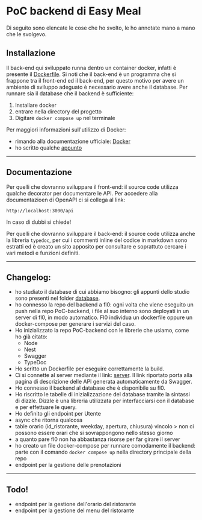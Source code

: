 # PoC backend di Easy Meal

Di seguito sono elencate le cose che ho svolto, le ho annotate mano a mano che
le svolgevo.

## Installazione

Il back-end qui sviluppato runna dentro un container docker, infatti è presente
il [Dockerfile](Dockerfile). Si noti che il back-end è un programma che si
frappone tra il front-end ed il back-end, per questo motivo per avere un
ambiente di sviluppo adeguato è necessario avere anche il database. Per runnare
sia il database che il backend è sufficiente:
1. Installare docker
2. entrare nella directory del progetto
3. Digitare ``docker compose up`` nel terminale

Per maggiori informazioni sull'utilizzo di Docker:
- rimando alla documentazione ufficiale:
  [Docker](https://docs.docker.com/guides/get-started/)
- ho scritto qualche
  [appunto](https://github.com/Project-SWEnergy/appunti-swe/tree/carlo/backend/docker)

---

## Documentazione

Per quelli che dovranno sviluppare il front-end:
il source code utilizza qualche decorator per documentare le API.
Per accedere alla documentazioen di OpenAPI ci si collega al link:

```
http://localhost:3000/api
```

In caso di dubbi si chiede!

Per quelli che dovranno sviluppare il back-end:
il source code utilizza anche la libreria ``typedoc``, per cui i commenti inline
del codice in markdown sono estratti ed è creato un sito apposito per consultare
e soprattuto cercare i vari metodi e funzioni definiti.

---

## Changelog:
- ho studiato il database di cui abbiamo bisogno: gli appunti dello studio sono 
  presenti nel folder [database](database).
- ho connesso la repo del backend a fl0: ogni volta che viene eseguito un push
  nella repo PoC-backend, i file al suo interno sono deployati in un server di
  fl0, in modo automatico.
  Fl0 individua un dockerfile oppure un docker-compose per generare i servizi
  del caso.
- Ho inizializzato la repo PoC-backend con le librerie che usiamo, come ho già
  citato:
    - Node
    - Nest
    - Swagger
    - TypeDoc
- Ho scritto un Dockerfile per eseguire correttamente la build.
- Ci si connette al server mediante il link:
    [server](https://poc-backend-dev-gjeh.2.ie-1.fl0.io/api). Il link riportato
    porta alla pagina di descrizione delle API generata automaticamente da
    Swagger.
- Ho connesso il backend al database che è disponibile su fl0.
- Ho riscritto le tabelle di inizializzazione del database tramite la sintassi
  di dizzle. Dizzle è una libreria utilizzata per interfacciarsi con il database
  e per effettuare le query.
- Ho definito gli endpoint per Utente
- async che ritorna qualcosa
- table orario (id_ristorante, weekday, apertura, chiusura)
    vincolo > non ci possono essere orari che si sovrappongono nello stesso
    giorno
- a quanto pare fl0 non ha abbastanza risorse per far girare il server
- ho creato un file docker-compose per runnare comodamente il backend: parte
  con il comando ``docker compose up`` nella directory principale della repo
- endpoint per la gestione delle prenotazioni
---

## Todo!
- endpoint per la gestione dell'orario del ristorante
- endpoint per la gestione del menu del ristorante
